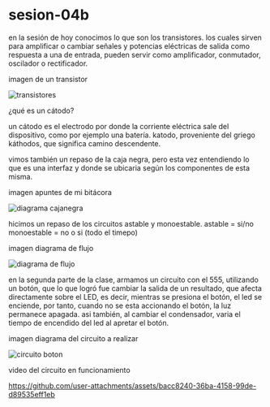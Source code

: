 # sesion-04b

en la sesión de hoy conocimos lo que son los transistores. los cuales sirven para amplificar o cambiar señales y potencias eléctricas de salida como respuesta a una de entrada, pueden servir como amplificador, conmutador, oscilador o rectificador.

imagen de un transistor

![transistores](https://github.com/user-attachments/assets/94d09e20-ff81-4cd7-9c87-980e83009ff2)

¿qué es un cátodo?

un cátodo es el electrodo por donde la corriente eléctrica sale del dispositivo, como por ejemplo una batería. katodo, proveniente del griego káthodos, que significa camino descendente.

vimos también un repaso de la caja negra, pero esta vez entendiendo lo que es una interfaz y donde se ubicaria según los componentes de esta misma.

imagen apuntes de mi bitácora

![diagrama cajanegra](https://github.com/user-attachments/assets/d7d505a3-5545-4cd2-9cdf-80f48a577e3b)

hicimos un repaso de los circuitos astable y monoestable.
astable = si/no monoestable = no o si (todo el timepo)

imagen diagrama de flujo

![diagrama de flujo](https://github.com/user-attachments/assets/bf69d0c6-45cb-4dd3-a633-eef64b70d6b4)

en la segunda parte de la clase, armamos un circuito con el 555, utilizando un botón, que lo que logró fue cambiar la salida de un resultado, que afecta directamente sobre el LED, es decir, mientras se presiona el botón, el led se enciende, por tanto, cuando no se esta accionando el botón, la luz permanece apagada. asi también, al cambiar el condensador, varia el tiempo de encendido del led al apretar el botón.

imagen diagrama del circuito a realizar

![circuito boton](https://github.com/user-attachments/assets/ee516702-6fd4-40d3-9b64-2f994bf34233)

video del circuito en funcionamiento

<https://github.com/user-attachments/assets/bacc8240-36ba-4158-99de-d89535eff1eb>
